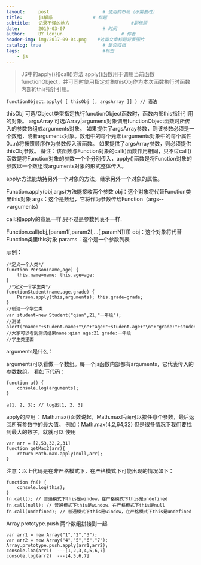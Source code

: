 ```yaml
---
layout:     post                    # 使用的布局（不需要改）
title:      js解惑               # 标题 
subtitle:   记录不懂的地方                       #副标题
date:       2019-03-07              # 时间
author:     BY ldnjun                      # 作者
header-img: img/2017-09-04.png    #这篇文章标题背景图片
catalog: true                       # 是否归档
tags:                               #标签
    - js
---
```


>JS中的apply()和call()方法
apply()函数用于调用当前函数functionObject，并可同时使用指定对象thisObj作为本次函数执行时函数内部的this指针引用。
```
functionObject.apply( [ thisObj [, argsArray ]] ) // 语法
```
thisObj  	可选/Object类型指定执行functionObject函数时，函数内部this指针引用的对象。
argsArray	可选/Array|argumens对象调用functionObject函数时所传入的参数数组或arguments对象。
如果提供了argsArray参数，则该参数必须是一个数组，或者arguments对象。数组中的每个元素(arguments对象中的每个属性0...n)将按照顺序作为参数传入该函数。
如果提供了argsArray参数，则必须提供thisObj参数。
备注：该函数与Function对象的call()函数作用相同，只不过call()函数是将Function对象的参数一个个分别传入，apply()函数是将Function对象的参数以一个数组或arguments对象的形式整体传入。


apply:方法能劫持另外一个对象的方法，继承另外一个对象的属性。
 
Function.apply(obj,args)方法能接收两个参数
obj：这个对象将代替Function类里this对象
args：这个是数组，它将作为参数传给Function（args-->arguments）
 
call:和apply的意思一样,只不过是参数列表不一样.
 
Function.call(obj,[param1[,param2[,…[,paramN]]]])
obj：这个对象将代替Function类里this对象
params：这个是一个参数列表

示例：
```
/*定义一个人类*/ 
function Person(name,age) { 
    this.name=name; this.age=age; 
} 
 /*定义一个学生类*/ 
functionStudent(name,age,grade) { 
    Person.apply(this,arguments); this.grade=grade; 
} 
//创建一个学生类 
var student=new Student("qian",21,"一年级"); 
//测试 
alert("name:"+student.name+"\n"+"age:"+student.age+"\n"+"grade:"+student.grade); 
//大家可以看到测试结果name:qian age:21 grade:一年级 
//学生类里面
```
arguments是什么：

arguments可以看做一个数组。每一个js函数内部都有arguments，它代表传入的参数数组。
看如下代码：
```
function a() {
    console.log(arguments);
}

a(1, 2, 3); // log出[1, 2, 3]
```
apply的应用：
Math.max()函数说起，Math.max后面可以接任意个参数，最后返回所有参数中的最大值。
例如：Math.max(4,2,64,32)
但是很多情况下我们要找到最大的数字，就就可以
使用
```
var arr = [2,53,32,2,31]
function getMax2(arr){
    return Math.max.apply(null,arr);
}
```
注意：以上代码是在非严格模式下，在严格模式下可能出现的情况如下：
```
function fn() {
    console.log(this);
}
fn.call(); // 普通模式下this是window，在严格模式下this是undefined
fn.call(null); // 普通模式下this是window，在严格模式下this是null
fn.call(undefined); // 普通模式下this是window，在严格模式下this是undefined
```
Array.prototype.push 两个数组拼接到一起
```
var arr1 = new Array("1","2","3");
var arr2 = new Array("4","5","6","7");
Array.prototype.push.apply(arr1,arr2);
console.loa(arr1)  ---[1,2,3,4,5,6,7]
console.log(arr2)  ---[4,5,6,7]
```
